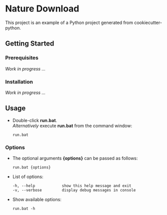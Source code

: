 # Nature Download

This project is an example of a Python project generated from cookiecutter-python.

## Getting Started

### Prerequisites

*Work in progress ...*

### Installation

*Work in progress ...*

## Usage  

- Double-click **run.bat**.  
   *Alternatively* execute **run.bat** from the command window:
   ```
   run.bat
   ```
### Options

- The optional arguments **{options}** can be passed as follows:  
   ```
   run.bat {options}
   ```
- List of options:
   ```
   -h, --help            show this help message and exit
   -v, --verbose         display debug messages in console
   ```
- Show available options:  
   ```
   run.bat -h
   ```
